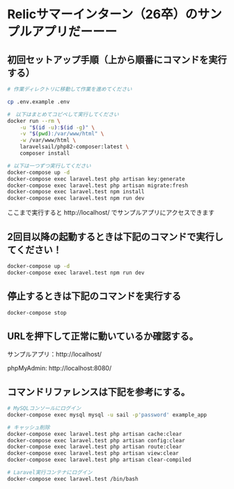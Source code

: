 # Relicサマーインターン（26卒）のサンプルアプリだーーー

## 初回セットアップ手順（上から順番にコマンドを実行する）

```sh
# 作業ディレクトリに移動して作業を進めてください 

cp .env.example .env

#　以下はまとめてコピペして実行してください
docker run --rm \
    -u "$(id -u):$(id -g)" \
    -v "$(pwd):/var/www/html" \
    -w /var/www/html \
    laravelsail/php82-composer:latest \
    composer install

# 以下は一つずつ実行してください
docker-compose up -d
docker-compose exec laravel.test php artisan key:generate
docker-compose exec laravel.test php artisan migrate:fresh
docker-compose exec laravel.test npm install
docker-compose exec laravel.test npm run dev
```

ここまで実行すると http://localhost/ でサンプルアプリにアクセスできます

## 2回目以降の起動するときは下記のコマンドで実行してください！

```sh
docker-compose up -d
docker-compose exec laravel.test npm run dev
```

## 停止するときは下記のコマンドを実行する

```sh
docker-compose stop
```

## URLを押下して正常に動いているか確認する。
サンプルアプリ：http://localhost/

phpMyAdmin: http://localhost:8080/

## コマンドリファレンスは下記を参考にする。

```sh
# MySQLコンソールにログイン
docker-compose exec mysql mysql -u sail -p'password' example_app

# キャッシュ削除
docker-compose exec laravel.test php artisan cache:clear
docker-compose exec laravel.test php artisan config:clear
docker-compose exec laravel.test php artisan route:clear
docker-compose exec laravel.test php artisan view:clear
docker-compose exec laravel.test php artisan clear-compiled

# Laravel実行コンテナにログイン
docker-compose exec laravel.test /bin/bash
```
